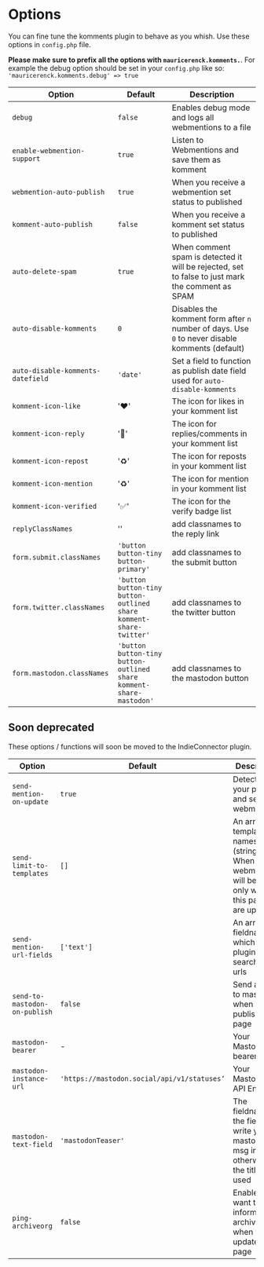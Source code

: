 # Options

You can fine tune the komments plugin to behave as you whish. Use these options in `config.php` file.

**Please make sure to prefix all the options with `mauricerenck.komments.`**. For example the debug option should be set in your `config.php` like so: `'mauricerenck.komments.debug' => true`


| Option                            | Default                                                             | Description                                                                                      |
| --------------------------------- | ------------------------------------------------------------------- | ------------------------------------------------------------------------------------------------ |
| `debug`                           | `false`                                                             | Enables debug mode and logs all webmentions to a file                                            |
| `enable-webmention-support`       | `true`                                                              | Listen to Webmentions and save them as komment                                                   |
| `webmention-auto-publish`         | `true`                                                              | When you receive a webmention set status to published                                            |
| `komment-auto-publish`            | `false`                                                             | When you receive a komment set status to published                                               |
| `auto-delete-spam`                | `true`                                                              | When comment spam is detected it will be rejected, set to false to just mark the comment as SPAM |
| `auto-disable-komments`           | `0`                                                                 | Disables the komment form after `n` number of days. Use `0` to never disable komments (default)  |
| `auto-disable-komments-datefield` | `'date'`                                                            | Set a field to function as publish date field used for `auto-disable-komments`                   |
| `komment-icon-like`               | '❤️'                                                                 | The icon for likes in your komment list                                                          |
| `komment-icon-reply`              | '💬'                                                                 | The icon for replies/comments in your komment list                                               |
| `komment-icon-repost`             | '♻️'                                                                 | The icon for reposts in your komment list                                                        |
| `komment-icon-mention`            | '♻️'                                                                 | The icon for mention in your komment list                                                        |
| `komment-icon-verified`           | '✅'                                                                 | The icon for the verify badge list                                                               |
| `replyClassNames`                 | ''                                                                  | add classnames to the reply link                                                                 |
| `form.submit.classNames`          | `'button button-tiny button-primary'`                               | add classnames to the submit button                                                              |
| `form.twitter.classNames`         | `'button button-tiny button-outlined share komment-share-twitter'`  | add classnames to the twitter button                                                             |
| `form.mastodon.classNames`        | `'button button-tiny button-outlined share komment-share-mastodon'` | add classnames to the mastodon button                                                            |


## Soon deprecated

These options / functions will soon be moved to the IndieConnector plugin.

| Option                        | Default                                     | Description                                                                                              |
| ----------------------------- | ------------------------------------------- | -------------------------------------------------------------------------------------------------------- |
| `send-mention-on-update`      | `true`                                      | Detect urls in your pages and send webmentions                                                           |
| `send-limit-to-templates`     | `[]`                                        | An array of template names (strings). When set webmentions will be sent only when this pages are updated |
| `send-mention-url-fields`     | `['text']`                                  | An array of fieldnames in which the plugin will search for urls                                          |
| `send-to-mastodon-on-publish` | `false`                                     | Send a post to mastodon when publishing a page                                                           |
| `mastodon-bearer`             | -                                           | Your Mastodon bearer Token                                                                               |
| `mastodon-instance-url`       | `'https://mastodon.social/api/v1/statuses‘` | Your Mastodon API Endpoint                                                                               |
| `mastodon-text-field`         | `'mastodonTeaser'`                          | The fieldname of the field you write your mastodon msg in, otherwise the title is used                   |
| `ping-archiveorg`             | `false`                                     | Enable if you want to inform archive.org when you update a page                                          |
